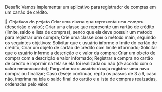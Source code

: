Desafio
Vamos implementar um aplicativo para registrador de compras em um cartão de crédito.

🔨 Objetivos do projeto
Criar uma classe que represente uma compra (descrição e valor);
Criar uma classe que represente um cartão de crédito (limite, saldo e lista de compras), sendo que ela deve possuir um método para registrar uma compra;
Crie uma classe com o método main, seguindo os seguintes objetivos:
Solicitar que o usuário informe o limite do cartão de crédito;
Criar um objeto de cartão de crédito com limite informado;
Solicitar que o usuário informe a descrição e o valor da compra;
Criar um objeto de compra com a descrição e valor informado;
Registrar a compra no cartão de crédito e imprimir na tela se ela foi realizada ou não (de acordo com o saldo remanescente);
Perguntar se o usuário deseja registrar uma nova compra ou finalizar;
Caso deseje continuar, repita os passos de 3 a 6, caso não, imprima na tela o saldo final do cartão e a lista de compras realizadas, ordenadas pelo valor.
